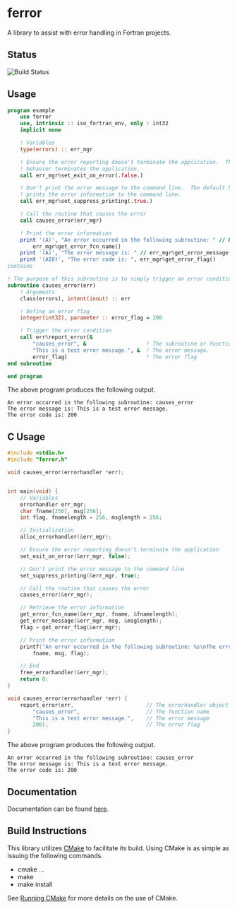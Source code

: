 # ferror
A library to assist with error handling in Fortran projects.

## Status
![Build Status](https://travis-ci.org/jchristopherson/ferror.svg?branch=master)

## Usage

```fortran
program example
    use ferror
    use, intrinsic :: iso_fortran_env, only : int32
    implicit none

    ! Variables
    type(errors) :: err_mgr

    ! Ensure the error reporting doesn't terminate the application.  The default
    ! behavior terminates the application.
    call err_mgr%set_exit_on_error(.false.)

    ! Don't print the error message to the command line.  The default behavior
    ! prints the error information to the command line.
    call err_mgr%set_suppress_printing(.true.)

    ! Call the routine that causes the error
    call causes_error(err_mgr)

    ! Print the error information
    print '(A)', "An error occurred in the following subroutine: " // &
        err_mgr%get_error_fcn_name()
    print '(A)', "The error message is: " // err_mgr%get_error_message()
    print '(AI0)', "The error code is: ", err_mgr%get_error_flag()
contains

! The purpose of this subroutine is to simply trigger an error condition.
subroutine causes_error(err)
    ! Arguments
    class(errors), intent(inout) :: err

    ! Define an error flag
    integer(int32), parameter :: error_flag = 200

    ! Trigger the error condition
    call err%report_error(&
        "causes_error", &                   ! The subroutine or function name
        "This is a test error message.", &  ! The error message.
        error_flag)                         ! The error flag
end subroutine

end program
```
The above program produces the following output.
```text
An error occurred in the following subroutine: causes_error
The error message is: This is a test error message.
The error code is: 200
```

## C Usage
```c
#include <stdio.h>
#include "ferror.h"

void causes_error(errorhandler *err);


int main(void) {
    // Variables
    errorhandler err_mgr;
    char fname[256], msg[256];
    int flag, fnamelength = 256, msglength = 256;

    // Initialization
    alloc_errorhandler(&err_mgr);

    // Ensure the error reporting doesn't terminate the application
    set_exit_on_error(&err_mgr, false);

    // Don't print the error message to the command line
    set_suppress_printing(&err_mgr, true);

    // Call the routine that causes the error
    causes_error(&err_mgr);

    // Retrieve the error information
    get_error_fcn_name(&err_mgr, fname, &fnamelength);
    get_error_message(&err_mgr, msg, &msglength);
    flag = get_error_flag(&err_mgr);

    // Print the error information
    printf("An error occurred in the following subroutine: %s\nThe error message is: %s\nThe error code is: %i\n",
        fname, msg, flag);

    // End
    free_errorhandler(&err_mgr);
    return 0;
}

void causes_error(errorhandler *err) {
    report_error(err,                       // The errorhandler object
        "causes_error",                     // The function name
        "This is a test error message.",    // The error message
        200);                               // The error flag
}
```
The above program produces the following output.
```text
An error occurred in the following subroutine: causes_error
The error message is: This is a test error message.
The error code is: 200
```

## Documentation
Documentation can be found [here](http://htmlpreview.github.io/?https://github.com/jchristopherson/ferror/blob/master/doc/html/index.html).

## Build Instructions
This library utilizes [CMake](https://cmake.org/) to facilitate its build.  Using CMake is as simple as issuing the following commands.
- cmake ...
- make
- make install

See [Running CMake](https://cmake.org/runningcmake/) for more details on the use of CMake.
